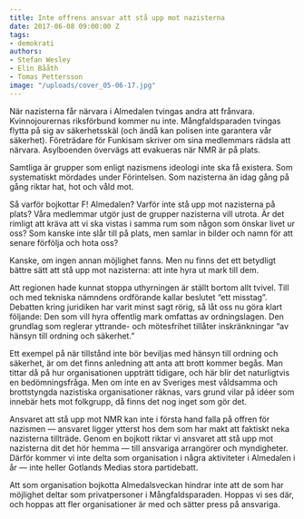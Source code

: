 ```yaml
---
title: Inte offrens ansvar att stå upp mot nazisterna
date: 2017-06-08 09:00:00 Z
tags:
- demokrati
authors:
- Stefan Wesley
- Elin Bååth
- Tomas Pettersson
image: "/uploads/cover_05-06-17.jpg"
---
```


När nazisterna får närvara i Almedalen tvingas andra att frånvara. Kvinnojourernas riksförbund kommer nu inte. Mångfaldsparaden tvingas flytta på sig av säkerhetsskäl (och ändå kan polisen inte garantera vår säkerhet). Företrädare för Funkisam skriver om sina medlemmars rädsla att närvara. Asylboenden övervägs att evakueras när NMR är på plats.

Samtliga är grupper som enligt nazismens ideologi inte ska få existera. Som systematiskt mördades under Förintelsen. Som nazisterna än idag gång på gång riktar hat, hot och våld mot.

Så varför bojkottar F! Almedalen? Varför inte stå upp mot nazisterna på plats? Våra medlemmar utgör just de grupper nazisterna vill utrota. Är det rimligt att kräva att vi ska vistas i samma rum som någon som önskar livet ur oss? Som kanske inte slår till på plats, men samlar in bilder och namn för att senare förfölja och hota oss?

Kanske, om ingen annan möjlighet fanns. Men nu finns det ett betydligt bättre sätt att stå upp mot nazisterna: att inte hyra ut mark till dem.

Att regionen hade kunnat stoppa uthyrningen är ställt bortom allt tvivel. Till och med tekniska nämndens ordförande kallar beslutet “ett misstag”. Debatten kring juridiken har varit minst sagt rörig, så låt oss nu göra klart följande: Den som vill hyra offentlig mark omfattas av ordningslagen. Den grundlag som reglerar yttrande- och mötesfrihet tillåter inskränkningar “av hänsyn till ordning och säkerhet.”

Ett exempel på när tillstånd inte bör beviljas med hänsyn till ordning och säkerhet, är om det finns anledning att anta att brott kommer begås. Man tittar då på hur organisationen uppträtt tidigare, och här blir det naturligtvis en bedömningsfråga. Men om inte en av Sveriges mest våldsamma och brottstyngda nazistiska organisationer räknas, vars grund vilar på idéer som innebär hets mot folkgrupp, då finns det nog inget som gör det.

Ansvaret att stå upp mot NMR kan inte i första hand falla på offren för nazismen — ansvaret ligger ytterst hos dem som har makt att faktiskt neka nazisterna tillträde. Genom en bojkott riktar vi ansvaret att stå upp mot nazisterna dit det hör hemma — till ansvariga arrangörer och myndigheter. Därför kommer vi inte delta som organisation i några aktiviteter i Almedalen i år — inte heller Gotlands Medias stora partidebatt.

Att som organisation bojkotta Almedalsveckan hindrar inte att de som har möjlighet deltar som privatpersoner i Mångfaldsparaden. Hoppas vi ses där, och hoppas att fler organisationer är med och sätter press på ansvariga.
